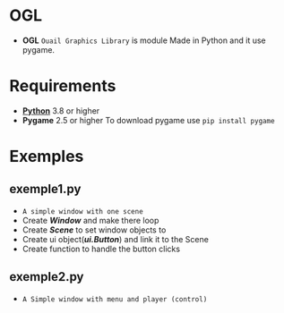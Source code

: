 # OGL

- **OGL** `Ouail Graphics Library` is module Made in Python and it use pygame.

# Requirements

- [**Python**](https://www.python.org/downloads/) 3.8 or higher
- **Pygame** 2.5 or higher
  To download pygame use `pip install pygame`

# Exemples

## exemple1.py

* `A simple window with one scene`
* Create ***Window*** and make there loop
* Create ***Scene*** to set window objects to
* Create ui object(***ui.Button***) and link it to the Scene
* Create function to handle the button clicks

## exemple2.py

* `A Simple window with menu and player (control)`

